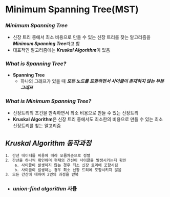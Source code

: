 # Minimum Spanning Tree(MST)

### ***Minimum Spanning Tree***

- 신장 트리 중에서 최소 비용으로 만들 수 있는 신장 트리를 찾는 알고리즘을 ***Minimum Spanning Tree***라고 함
- 대표적인 알고리즘에는 ***Kruskal Algorithm***이 있음

### ***What is Spanning Tree?***

- **Spanning Tree**
    - 하나의 그래프가 있을 때 ***모든 노드를 포함하면서 사이클이 존재하지 않는 부분 그래프***

### ***What is Minimum Spanning Tree?***

- 신장트리의 조건을 만족하면서 최소 비용으로 만들 수 있는 신장트리
- **Kruskal Algorithm**은 신장 트리 중에서도 최소한의 비용으로 만들 수 있는 최소 신장트리를 찾는 알고리즘

## *Kruskal Algorithm 동작과정*

```html
1. 간선 데이터를 비용에 따라 오름차순으로 정렬
2. 간선을 하나씩 확인하며 현재의 간선이 사이클을 발생시키는지 확인
	a. 사이클이 발생하지 않는 경우 최소 신장 트리에 포함시킴
	b. 사이클이 발생하는 경우 최소 신장 트리에 포함시키지 않음
3. 모든 간산에 대하여 2번의 과정을 반복
```
- ### *union-find algorithm* 사용
